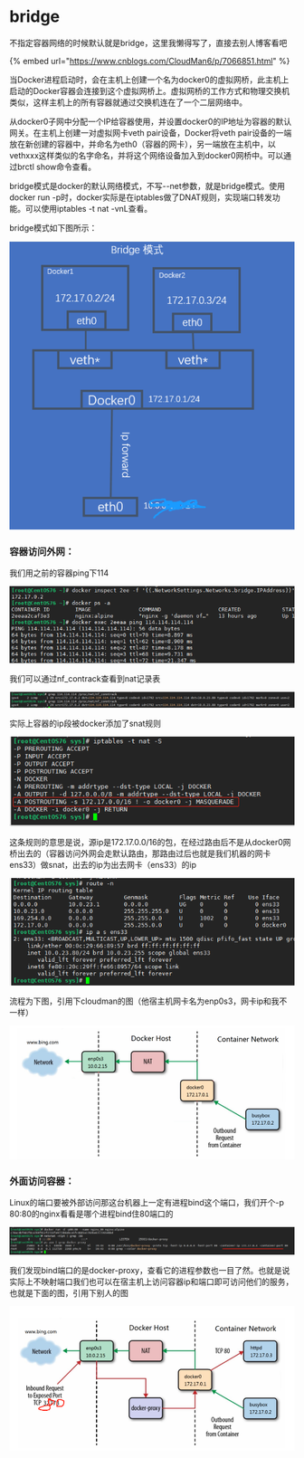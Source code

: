 # bridge

不指定容器网络的时候默认就是bridge，这里我懒得写了，直接去别人博客看吧

{% embed url="https://www.cnblogs.com/CloudMan6/p/7066851.html" %}

当Docker进程启动时，会在主机上创建一个名为docker0的虚拟网桥，此主机上启动的Docker容器会连接到这个虚拟网桥上。虚拟网桥的工作方式和物理交换机类似，这样主机上的所有容器就通过交换机连在了一个二层网络中。

从docker0子网中分配一个IP给容器使用，并设置docker0的IP地址为容器的默认网关。在主机上创建一对虚拟网卡veth pair设备，Docker将veth pair设备的一端放在新创建的容器中，并命名为eth0（容器的网卡），另一端放在主机中，以vethxxx这样类似的名字命名，并将这个网络设备加入到docker0网桥中。可以通过brctl show命令查看。

bridge模式是docker的默认网络模式，不写--net参数，就是bridge模式。使用docker run -p时，docker实际是在iptables做了DNAT规则，实现端口转发功能。可以使用iptables -t nat -vnL查看。

bridge模式如下图所示：

![](../.gitbook/assets/image%20%2840%29.png)

### 容器访问外网：

我们用之前的容器ping下114

![](../.gitbook/assets/image%20%2844%29.png)

我们可以通过nf\_contrack查看到nat记录表

![](../.gitbook/assets/image%20%288%29.png)

实际上容器的ip段被docker添加了snat规则

![](../.gitbook/assets/image%20%2839%29.png)

这条规则的意思是说，源ip是172.17.0.0/16的包，在经过路由后不是从docker0网桥出去的（容器访问外网会走默认路由，那路由过后也就是我们机器的网卡ens33）做snat，出去的ip为出去网卡（ens33）的ip

![](../.gitbook/assets/image%20%2830%29.png)

流程为下图，引用下cloudman的图（他宿主机网卡名为enp0s3，网卡ip和我不一样）

![](../.gitbook/assets/image%20%2853%29.png)

### 外面访问容器：

Linux的端口要被外部访问那这台机器上一定有进程bind这个端口，我们开个-p 80:80的nginx看看是哪个进程bind住80端口的

![](../.gitbook/assets/image%20%2821%29.png)

我们发现bind端口的是docker-proxy，查看它的进程参数也一目了然。也就是说实际上不映射端口我们也可以在宿主机上访问容器ip和端口即可访问他们的服务，也就是下面的图，引用下别人的图

![](../.gitbook/assets/image%20%2838%29.png)

